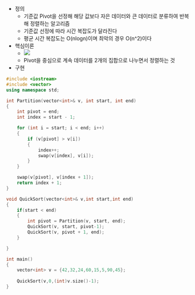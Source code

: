 - 정의
    - 기준값 Pivot을 선정해 해당 값보다 자은 데이터와 큰 데이터로 분류하여 반복해 정렬하는 알고리즘
    - 기준값 선정에 따라 시간 복잡도가 달라진다
    - 평균 시간 복잡도는 O(nlogn)이며 최악의 경우 O(n^2)이다
- 핵심이론
    - ![](https://blog.kakaocdn.net/dn/b0I2zT/btszbW4P8Fb/Pzl080chepRaHlpa0kKTkK/img.png)
    - Pivot을 중심으로 계속 데이터를 2개의 집합으로 나누면서 정렬하는 것
- 구현

```C++
#include <iostream>
#include <vector>
using namespace std;

int Partition(vector<int>& v, int start, int end)
{
	int pivot = end;
	int index = start - 1;

	for (int i = start; i < end; i++)
	{
		if (v[pivot] > v[i])
		{
			index++;
			swap(v[index], v[i]);
		}		
	}

	swap(v[pivot], v[index + 1]);
	return index + 1;
}

void QuickSort(vector<int>& v,int start,int end)
{
	if(start < end)
	{
    	int pivot = Partition(v, start, end);
		QuickSort(v, start, pivot-1);
		QuickSort(v, pivot + 1, end);
    }

}

int main()
{
	vector<int> v = {42,32,24,60,15,5,90,45};
    
    QuickSort(v,0,(int)v.size()-1);
}
```